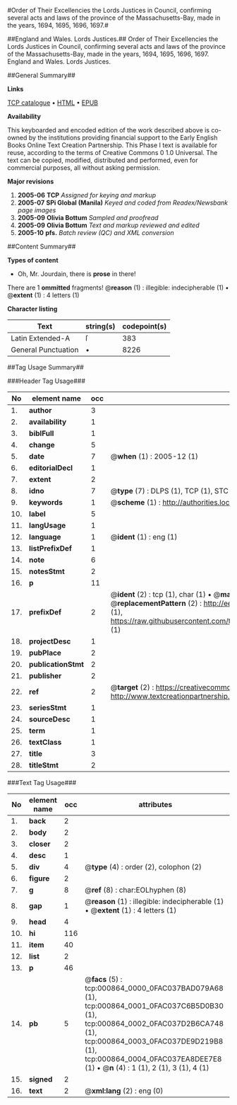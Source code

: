 #Order of Their Excellencies the Lords Justices in Council, confirming several acts and laws of the province of the Massachusetts-Bay, made in the years, 1694, 1695, 1696, 1697.#

##England and Wales. Lords Justices.##
Order of Their Excellencies the Lords Justices in Council, confirming several acts and laws of the province of the Massachusetts-Bay, made in the years, 1694, 1695, 1696, 1697.
England and Wales. Lords Justices.

##General Summary##

**Links**

[TCP catalogue](http://www.ota.ox.ac.uk/tcp/)  • 
[HTML](http://tei.it.ox.ac.uk/tcp/Texts-HTML/free/N00/N00717.html)  • 
[EPUB](http://tei.it.ox.ac.uk/tcp/Texts-EPUB/free/N00/N00717.epub)

**Availability**

This keyboarded and encoded edition of the
	       work described above is co-owned by the institutions
	       providing financial support to the Early English Books
	       Online Text Creation Partnership. This Phase I text is
	       available for reuse, according to the terms of Creative
	       Commons 0 1.0 Universal. The text can be copied,
	       modified, distributed and performed, even for
	       commercial purposes, all without asking permission.

**Major revisions**

1. __2005-06__ __TCP__ *Assigned for keying and markup*
1. __2005-07__ __SPi Global (Manila)__ *Keyed and coded from Readex/Newsbank page images*
1. __2005-09__ __Olivia Bottum__ *Sampled and proofread*
1. __2005-09__ __Olivia Bottum__ *Text and markup reviewed and edited*
1. __2005-10__ __pfs.__ *Batch review (QC) and XML conversion*

##Content Summary##

**Types of content**

  * Oh, Mr. Jourdain, there is **prose** in there!

There are 1 **ommitted** fragments! 
 @__reason__ (1) : illegible: indecipherable (1)  •  @__extent__ (1) : 4 letters (1)

**Character listing**


|Text|string(s)|codepoint(s)|
|---|---|---|
|Latin Extended-A|ſ|383|
|General Punctuation|•|8226|

##Tag Usage Summary##

###Header Tag Usage###

|No|element name|occ|attributes|
|---|---|---|---|
|1.|__author__|3||
|2.|__availability__|1||
|3.|__biblFull__|1||
|4.|__change__|5||
|5.|__date__|7| @__when__ (1) : 2005-12 (1)|
|6.|__editorialDecl__|1||
|7.|__extent__|2||
|8.|__idno__|7| @__type__ (7) : DLPS (1), TCP (1), STC (2), NOTIS (1), IMAGE-SET (1), EVANS-CITATION (1)|
|9.|__keywords__|1| @__scheme__ (1) : http://authorities.loc.gov/ (1)|
|10.|__label__|5||
|11.|__langUsage__|1||
|12.|__language__|1| @__ident__ (1) : eng (1)|
|13.|__listPrefixDef__|1||
|14.|__note__|6||
|15.|__notesStmt__|2||
|16.|__p__|11||
|17.|__prefixDef__|2| @__ident__ (2) : tcp (1), char (1)  •  @__matchPattern__ (2) : ([0-9\-]+):([0-9IVX]+) (1), (.+) (1)  •  @__replacementPattern__ (2) : http://eebo.chadwyck.com/downloadtiff?vid=$1&page=$2 (1), https://raw.githubusercontent.com/textcreationpartnership/Texts/master/tcpchars.xml#$1 (1)|
|18.|__projectDesc__|1||
|19.|__pubPlace__|2||
|20.|__publicationStmt__|2||
|21.|__publisher__|2||
|22.|__ref__|2| @__target__ (2) : https://creativecommons.org/publicdomain/zero/1.0/ (1), http://www.textcreationpartnership.org/docs/. (1)|
|23.|__seriesStmt__|1||
|24.|__sourceDesc__|1||
|25.|__term__|1||
|26.|__textClass__|1||
|27.|__title__|3||
|28.|__titleStmt__|2||


###Text Tag Usage###

|No|element name|occ|attributes|
|---|---|---|---|
|1.|__back__|2||
|2.|__body__|2||
|3.|__closer__|2||
|4.|__desc__|1||
|5.|__div__|4| @__type__ (4) : order (2), colophon (2)|
|6.|__figure__|2||
|7.|__g__|8| @__ref__ (8) : char:EOLhyphen (8)|
|8.|__gap__|1| @__reason__ (1) : illegible: indecipherable (1)  •  @__extent__ (1) : 4 letters (1)|
|9.|__head__|4||
|10.|__hi__|116||
|11.|__item__|40||
|12.|__list__|2||
|13.|__p__|46||
|14.|__pb__|5| @__facs__ (5) : tcp:000864_0000_0FAC037BAD079A68 (1), tcp:000864_0001_0FAC037C6B5D0B30 (1), tcp:000864_0002_0FAC037D2B6CA748 (1), tcp:000864_0003_0FAC037DE9D219B8 (1), tcp:000864_0004_0FAC037EA8DEE7E8 (1)  •  @__n__ (4) : 1 (1), 2 (1), 3 (1), 4 (1)|
|15.|__signed__|2||
|16.|__text__|2| @__xml:lang__ (2) : eng (0)|

